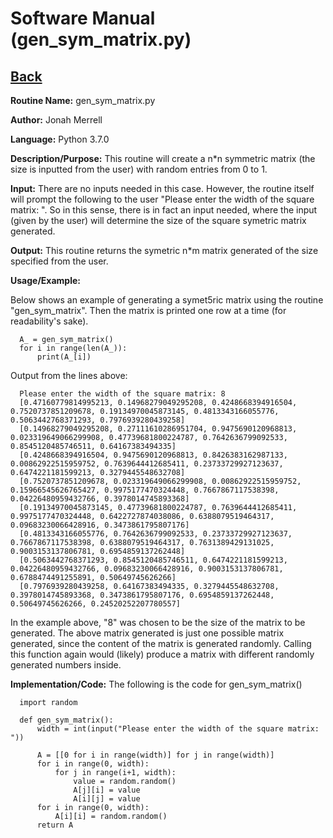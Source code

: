 # Software Manual (gen_sym_matrix.py)

## [Back](../softwaremanual)

**Routine Name:**           gen_sym_matrix.py

**Author:** Jonah Merrell

**Language:** Python 3.7.0

**Description/Purpose:** This routine will create a n*n symmetric  matrix (the size is inputted from the user)
 with random entries from 0 to 1.

**Input:** There are no inputs needed in this case. However, the routine itself will prompt the following to the user 
"Please enter the width of the square matrix: ". So in this sense, there is in fact an input needed, where the input 
(given by the user) will determine the size of the square symetric matrix generated.

**Output:** This routine returns the symetric n*m matrix generated of the size specified from the user.

**Usage/Example:**

Below shows an example of generating a symet5ric matrix using the routine "gen_sym_matrix". Then the matrix is printed 
one row at a time (for readability's sake). 

      A_ = gen_sym_matrix()
      for i in range(len(A_)):
          print(A_[i])


Output from the lines above:

      Please enter the width of the square matrix: 8
      [0.47160779814995213, 0.14968279049295208, 0.4248668394916504, 0.7520737851209678, 0.19134970045873145, 0.4813343166055776, 0.5063442768371293, 0.7976939280439258]
      [0.14968279049295208, 0.27111610286951704, 0.9475690120968813, 0.023319649066299908, 0.47739681800224787, 0.7642636799092533, 0.8545120485746511, 0.64167383494335]
      [0.4248668394916504, 0.9475690120968813, 0.8426383162987133, 0.00862922515959752, 0.7639644412685411, 0.23733729927123637, 0.6474221181599213, 0.3279445548632708]
      [0.7520737851209678, 0.023319649066299908, 0.00862922515959752, 0.15966545626765427, 0.9975177470324448, 0.7667867117538398, 0.04226480959432766, 0.3978014745893368]
      [0.19134970045873145, 0.47739681800224787, 0.7639644412685411, 0.9975177470324448, 0.6422727874038086, 0.6388079519464317, 0.09683230066428916, 0.3473861795807176]
      [0.4813343166055776, 0.7642636799092533, 0.23733729927123637, 0.7667867117538398, 0.6388079519464317, 0.7631389429131025, 0.9003153137806781, 0.6954859137262448]
      [0.5063442768371293, 0.8545120485746511, 0.6474221181599213, 0.04226480959432766, 0.09683230066428916, 0.9003153137806781, 0.6788474491255891, 0.50649745626266]
      [0.7976939280439258, 0.64167383494335, 0.3279445548632708, 0.3978014745893368, 0.3473861795807176, 0.6954859137262448, 0.50649745626266, 0.24520252207780557]

In the example above, "8" was chosen to be the size of the matrix to be generated. The above matrix generated is just
 one possible matrix generated, since the content of the matrix is generated randomly.  Calling this function
 again would (likely) produce a matrix with different randomly generated numbers inside.

**Implementation/Code:** The following is the code for gen_sym_matrix()


      import random
      
      def gen_sym_matrix():
          width = int(input("Please enter the width of the square matrix: "))
      
          A = [[0 for i in range(width)] for j in range(width)]
          for i in range(0, width):
              for j in range(i+1, width):
                  value = random.random()
                  A[j][i] = value
                  A[i][j] = value
          for i in range(0, width):
              A[i][i] = random.random()
          return A
